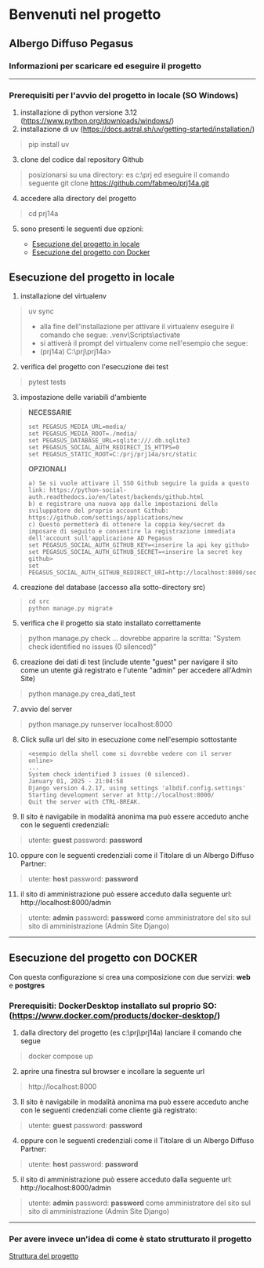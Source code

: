 # Benvenuti nel progetto   
## **Albergo Diffuso Pegasus**
### Informazioni per scaricare ed eseguire il progetto

---
### Prerequisiti per l'avvio del progetto in locale (SO Windows)
1. installazione di python versione 3.12 (https://www.python.org/downloads/windows/)  
2. installazione di uv (https://docs.astral.sh/uv/getting-started/installation/)
> pip install uv
3. clone del codice dal repository Github 
> posizionarsi su una directory: es c:\prj ed eseguire il comando seguente
> git clone https://github.com/fabmeo/prj14a.git
4. accedere alla directory del progetto
> cd prj14a
5. sono presenti le seguenti due opzioni: 

   * [Esecuzione del progetto in locale](#esecuzione-del-progetto-in-locale)
   * [Esecuzione del progetto con Docker](#esecuzione-del-progetto-con-docker)

## Esecuzione del progetto in locale
1. installazione del virtualenv
> uv sync
> - alla fine dell'installazione per attivare il virtualenv eseguire il comando che segue: 
> .venv\Scripts\activate
> - si attiverà il prompt del virtualenv come nell'esempio che segue:
> - (prj14a) C:\prj\prj14a>
2. verifica del progetto con l'esecuzione dei test
> pytest tests
3. impostazione delle variabili d'ambiente
> **NECESSARIE**
> ```
> set PEGASUS_MEDIA_URL=media/
> set PEGASUS_MEDIA_ROOT=./media/
> set PEGASUS_DATABASE_URL=sqlite:///.db.sqlite3
> set PEGASUS_SOCIAL_AUTH_REDIRECT_IS_HTTPS=0
> set PEGASUS_STATIC_ROOT=C:/prj/prj14a/src/static
> ```
> **OPZIONALI**
> ```
> a) Se si vuole attivare il SSO Github seguire la guida a questo link: https://python-social-auth.readthedocs.io/en/latest/backends/github.html
> b) e registrare una nuova app dalle impostazioni dello sviluppatore del proprio account Github: https://github.com/settings/applications/new 
> c) Questo permetterà di ottenere la coppia key/secret da imposare di seguito e consentire la registrazione immediata dell'account sull'applicazione AD Pegasus 
> set PEGASUS_SOCIAL_AUTH_GITHUB_KEY=<inserire la api key github>
> set PEGASUS_SOCIAL_AUTH_GITHUB_SECRET=<inserire la secret key github>
> set PEGASUS_SOCIAL_AUTH_GITHUB_REDIRECT_URI=http://localhost:8000/social/complete/github/
> ```
4. creazione del database (accesso alla sotto-directory src)
> ```
> cd src
> python manage.py migrate
> ```
5. verifica che il progetto sia stato installato correttamente
> python manage.py check
> ... dovrebbe apparire la scritta: "System check identified no issues (0 silenced)"
6. creazione dei dati di test (include utente "guest" per navigare il sito come un utente già registrato e l'utente "admin" per accedere all'Admin Site)
> python manage.py crea_dati_test
7. avvio del server
> python manage.py runserver localhost:8000
8. Click sulla url del sito in esecuzione come nell'esempio sottostante
> ```
> <esempio della shell come si dovrebbe vedere con il server online> 
> ...
> System check identified 3 issues (0 silenced).
> January 01, 2025 - 21:04:58
> Django version 4.2.17, using settings 'albdif.config.settings'
> Starting development server at http://localhost:8000/
> Quit the server with CTRL-BREAK.
> ```
9. Il sito è navigabile in modalità anonima ma può essere acceduto anche con le seguenti credenziali:
> utente: **guest**
> password: **password**
10. oppure con le seguenti credenziali come il Titolare di un Albergo Diffuso Partner:
> utente: **host**
> password: **password**
11. il sito di amministrazione può essere acceduto dalla seguente url: http://localhost:8000/admin  
> utente: **admin**
> password: **password**
> come amministratore del sito sul sito di amministrazione (Admin Site Django)

---

## Esecuzione del progetto con DOCKER

Con questa configurazione si crea una composizione con due servizi: **web** e **postgres** 

### Prerequisiti: DockerDesktop installato sul proprio SO: (https://www.docker.com/products/docker-desktop/)

1. dalla directory del progetto (es c:\prj\prj14a) lanciare il comando che segue
> docker compose up
2. aprire una finestra sul browser e incollare la seguente url
> http://localhost:8000
3. Il sito è navigabile in modalità anonima ma può essere acceduto anche con le seguenti credenziali come cliente già registrato:
> utente: **guest**
> password: **password**
4. oppure con le seguenti credenziali come il Titolare di un Albergo Diffuso Partner:
> utente: **host**
> password: **password**
5. il sito di amministrazione può essere acceduto dalla seguente url: http://localhost:8000/admin  
> utente: **admin**
> password: **password**
> come amministratore del sito sul sito di amministrazione (Admin Site Django)
---

### Per avere invece un'idea di come è stato strutturato il progetto

[Struttura del progetto](docs/Partecipa.md)

